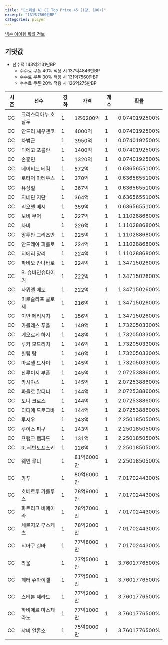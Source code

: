 ```yaml
---
title: "[스페셜 A] CC Top Price 45 (1강, 106+)"
excerpt: "131억7560만BP"
categories: player
---
```

[넥슨 아이템 확률 정보](http://iteminfo.nexon.com/probability/fo4?sn=7426)

## 기댓값
  - 선수팩 143억2131만BP
    - 수수료 쿠폰 40% 적용 시 137억4846만BP
    - 수수료 쿠폰 30% 적용 시 131억7560만BP
    - 수수료 쿠폰 20% 적용 시 126억275만BP


|시즌|선수|강화|가격|개수|확률|
|---|---|---|---|---|---|
|CC|크리스티아누 호날두|1|1조6200억|1|0.0740192500%|
|CC|안드리 셰우첸코|1|4000억|1|0.0740192500%|
|CC|차범근|1|3950억|1|0.0740192500%|
|CC|디에고 포를란|1|1400억|1|0.0740192500%|
|CC|손흥민|1|1320억|1|0.0740192500%|
|CC|데이비드 베컴|1|572억|1|0.6365655100%|
|CC|로타어 마테우스|1|370억|1|0.6365655100%|
|CC|유상철|1|367억|1|0.6365655100%|
|CC|지네딘 지단|1|364억|1|0.6365655100%|
|CC|리오넬 메시|1|359억|1|0.6365655100%|
|CC|보비 무어|1|227억|1|1.1102886800%|
|CC|차비|1|226억|1|1.1102886800%|
|CC|앙투안 그리즈만|1|225억|1|1.1102886800%|
|CC|안드레아 피를로|1|224억|1|1.1102886800%|
|CC|티에리 앙리|1|224억|1|1.1102886800%|
|CC|파비오 칸나바로|1|224억|1|1.3471502600%|
|CC|B. 슈바인슈타이거|1|222억|1|1.3471502600%|
|CC|사뮈엘 에토|1|222억|1|1.3471502600%|
|CC|미로슬라프 클로제|1|216억|1|1.3471502600%|
|CC|이반 페리시치|1|156억|1|1.3471502600%|
|CC|카를레스 푸욜|1|149억|1|1.7320503300%|
|CC|게오르게 하지|1|148억|1|1.7320503300%|
|CC|루카 모드리치|1|146억|1|1.7320503300%|
|CC|필립 람|1|146억|1|1.7320503300%|
|CC|마르셀 드사이|1|145억|1|1.7320503300%|
|CC|잔루이지 부폰|1|145억|1|2.0725388600%|
|CC|카시야스|1|145억|1|2.0725388600%|
|CC|파올로 말디니|1|144억|1|2.0725388600%|
|CC|토니 크로스|1|144억|1|2.0725388600%|
|CC|디디에 드로그바|1|144억|1|2.0725388600%|
|CC|루시우|1|143억|1|2.2501850500%|
|CC|루이스 피구|1|143억|1|2.2501850500%|
|CC|프랭크 램파드|1|131억|1|2.2501850500%|
|CC|R. 레반도프스키|1|126억|1|2.2501850500%|
|CC|웨인 루니|1|81억6000만|1|2.2501850500%|
|CC|카푸|1|80억6000만|1|7.0170244300%|
|CC|호베르투 카를루스|1|78억9000만|1|7.0170244300%|
|CC|파트리크 비에이라|1|78억7000만|1|7.0170244300%|
|CC|세르지오 부스케츠|1|78억2000만|1|7.0170244300%|
|CC|티아구 실바|1|77억8000만|1|7.0170244300%|
|CC|라울|1|77억5000만|1|3.7601776500%|
|CC|페터 슈마이켈|1|77억5000만|1|3.7601776500%|
|CC|스티븐 제라드|1|77억2000만|1|3.7601776500%|
|CC|하비에르 마스체라노|1|77억1000만|1|3.7601776500%|
|CC|샤비 알론소|1|75억9000만|1|3.7601776500%|
